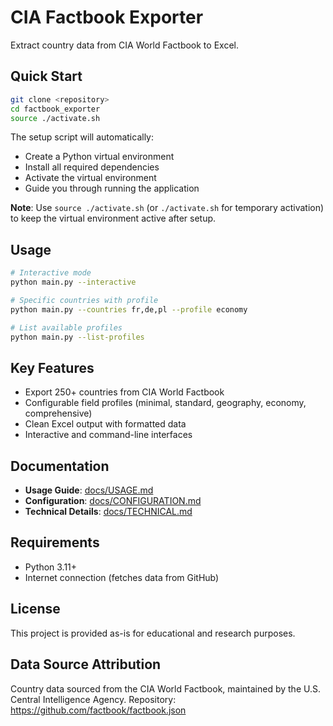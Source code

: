 # CIA Factbook Exporter

Extract country data from CIA World Factbook to Excel.

## Quick Start

```bash
git clone <repository>
cd factbook_exporter
source ./activate.sh
```

The setup script will automatically:
- Create a Python virtual environment
- Install all required dependencies  
- Activate the virtual environment
- Guide you through running the application

**Note**: Use `source ./activate.sh` (or `./activate.sh` for temporary activation) to keep the virtual environment active after setup.

## Usage

```bash
# Interactive mode
python main.py --interactive

# Specific countries with profile
python main.py --countries fr,de,pl --profile economy

# List available profiles
python main.py --list-profiles
```

## Key Features

- Export 250+ countries from CIA World Factbook
- Configurable field profiles (minimal, standard, geography, economy, comprehensive)
- Clean Excel output with formatted data
- Interactive and command-line interfaces

## Documentation

- **Usage Guide**: [docs/USAGE.md](docs/USAGE.md)
- **Configuration**: [docs/CONFIGURATION.md](docs/CONFIGURATION.md)
- **Technical Details**: [docs/TECHNICAL.md](docs/TECHNICAL.md)

## Requirements

- Python 3.11+
- Internet connection (fetches data from GitHub)

## License

This project is provided as-is for educational and research purposes.

## Data Source Attribution

Country data sourced from the CIA World Factbook, maintained by the U.S. Central Intelligence Agency.
Repository: https://github.com/factbook/factbook.json
